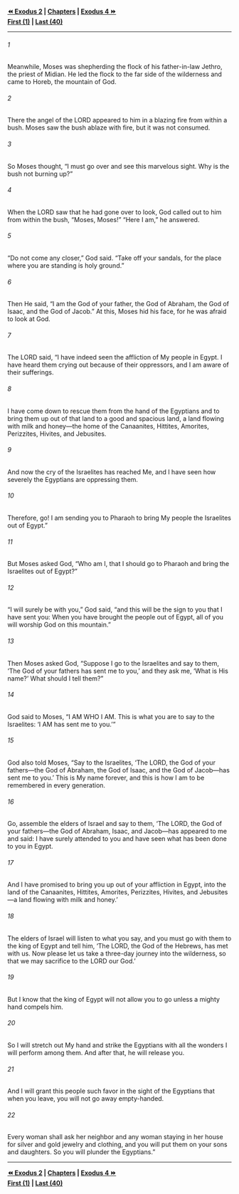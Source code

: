   
**[⏪ Exodus 2](./Exodus%202.md) | [Chapters](./_index.md) | [Exodus 4 ⏩](./Exodus%204.md)**  
**[First (1)](./Exodus%201.md) | [Last (40)](./Exodus%2040.md)**  
  
---  
  
###### 1  
Meanwhile, Moses was shepherding the flock of his father-in-law Jethro, the priest of Midian. He led the flock to the far side of the wilderness and came to Horeb, the mountain of God.  
  
###### 2  
There the angel of the LORD appeared to him in a blazing fire from within a bush. Moses saw the bush ablaze with fire, but it was not consumed.  
  
###### 3  
So Moses thought, “I must go over and see this marvelous sight. Why is the bush not burning up?”  
  
###### 4  
When the LORD saw that he had gone over to look, God called out to him from within the bush, “Moses, Moses!” “Here I am,” he answered.  
  
###### 5  
“Do not come any closer,” God said. “Take off your sandals, for the place where you are standing is holy ground.”  
  
###### 6  
Then He said, “I am the God of your father, the God of Abraham, the God of Isaac, and the God of Jacob.” At this, Moses hid his face, for he was afraid to look at God.  
  
###### 7  
The LORD said, “I have indeed seen the affliction of My people in Egypt. I have heard them crying out because of their oppressors, and I am aware of their sufferings.  
  
###### 8  
I have come down to rescue them from the hand of the Egyptians and to bring them up out of that land to a good and spacious land, a land flowing with milk and honey—the home of the Canaanites, Hittites, Amorites, Perizzites, Hivites, and Jebusites.  
  
###### 9  
And now the cry of the Israelites has reached Me, and I have seen how severely the Egyptians are oppressing them.  
  
###### 10  
Therefore, go! I am sending you to Pharaoh to bring My people the Israelites out of Egypt.”  
  
###### 11  
But Moses asked God, “Who am I, that I should go to Pharaoh and bring the Israelites out of Egypt?”  
  
###### 12  
“I will surely be with you,” God said, “and this will be the sign to you that I have sent you: When you have brought the people out of Egypt, all of you will worship God on this mountain.”  
  
###### 13  
Then Moses asked God, “Suppose I go to the Israelites and say to them, ‘The God of your fathers has sent me to you,’ and they ask me, ‘What is His name?’ What should I tell them?”  
  
###### 14  
God said to Moses, “I AM WHO I AM. This is what you are to say to the Israelites: ‘I AM has sent me to you.’”  
  
###### 15  
God also told Moses, “Say to the Israelites, ‘The LORD, the God of your fathers—the God of Abraham, the God of Isaac, and the God of Jacob—has sent me to you.’ This is My name forever, and this is how I am to be remembered in every generation.  
  
###### 16  
Go, assemble the elders of Israel and say to them, ‘The LORD, the God of your fathers—the God of Abraham, Isaac, and Jacob—has appeared to me and said: I have surely attended to you and have seen what has been done to you in Egypt.  
  
###### 17  
And I have promised to bring you up out of your affliction in Egypt, into the land of the Canaanites, Hittites, Amorites, Perizzites, Hivites, and Jebusites—a land flowing with milk and honey.’  
  
###### 18  
The elders of Israel will listen to what you say, and you must go with them to the king of Egypt and tell him, ‘The LORD, the God of the Hebrews, has met with us. Now please let us take a three-day journey into the wilderness, so that we may sacrifice to the LORD our God.’  
  
###### 19  
But I know that the king of Egypt will not allow you to go unless a mighty hand compels him.  
  
###### 20  
So I will stretch out My hand and strike the Egyptians with all the wonders I will perform among them. And after that, he will release you.  
  
###### 21  
And I will grant this people such favor in the sight of the Egyptians that when you leave, you will not go away empty-handed.  
  
###### 22  
Every woman shall ask her neighbor and any woman staying in her house for silver and gold jewelry and clothing, and you will put them on your sons and daughters. So you will plunder the Egyptians.”  
  
  
---  
  
**[⏪ Exodus 2](./Exodus%202.md) | [Chapters](./_index.md) | [Exodus 4 ⏩](./Exodus%204.md)**  
**[First (1)](./Exodus%201.md) | [Last (40)](./Exodus%2040.md)**  
  
